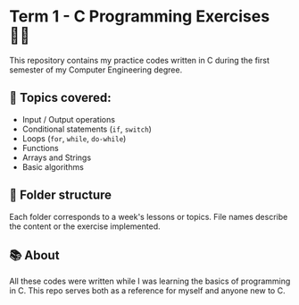 # Term 1 - C Programming Exercises 👨‍💻

This repository contains my practice codes written in C during the first semester of my Computer Engineering degree.

## 🔧 Topics covered:
- Input / Output operations
- Conditional statements (`if`, `switch`)
- Loops (`for`, `while`, `do-while`)
- Functions
- Arrays and Strings
- Basic algorithms

## 📁 Folder structure
Each folder corresponds to a week's lessons or topics. File names describe the content or the exercise implemented.

## 📚 About
All these codes were written while I was learning the basics of programming in C. This repo serves both as a reference for myself and anyone new to C.
